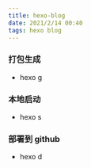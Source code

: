 ```yaml
---
title: hexo-blog
date: 2021/2/14 00:40
tags: hexo blog
---
```


### 打包生成

- hexo g

### 本地启动

- hexo s

### 部署到 github

- hexo d